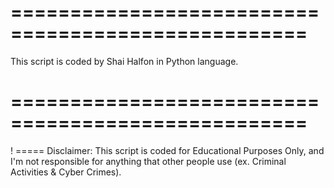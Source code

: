 # =================================================== #
This script is coded by Shai Halfon in Python language.
# =================================================== #

! ===== Disclaimer:
This script is coded for Educational Purposes Only, and I'm not responsible for anything that other people use (ex. Criminal Activities & Cyber Crimes).
